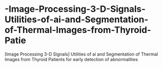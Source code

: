 # -Image-Processing-3-D-Signals-Utilities-of-ai-and-Segmentation-of-Thermal-Images-from-Thyroid-Patie
[Image Processing 3-D Signals] Utilities of ai and Segmentation of Thermal Images from Thyroid Patients for early detection of abnormalities 
